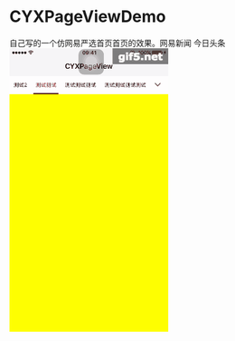 # CYXPageViewDemo
自己写的一个仿网易严选首页首页的效果。网易新闻 今日头条
![img](https://github.com/SionChen/CYXPageViewDemo/blob/master/CYXPageViewDemo/gif5%E6%96%B0%E6%96%87%E4%BB%B6%20(1).gif)
